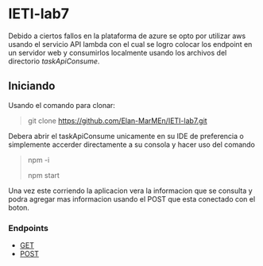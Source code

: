 # IETI-lab7

Debido a ciertos fallos en la plataforma de azure se opto por utilizar aws usando el servicio 
API lambda con el cual se logro colocar los endpoint en un servidor web y consumirlos localmente usando los archivos del directorio *taskApiConsume*.

## Iniciando

Usando el comando para clonar:
 > git clone https://github.com/Elan-MarMEn/IETI-lab7.git

Debera abrir el taskApiConsume unicamente en su IDE de preferencia o simplemente accerder directamente a su consola y hacer uso del comando 
> npm -i
> 
> npm start

Una vez este corriendo la aplicacion vera la informacion que se consulta 
y podra agregar mas informacion usando el POST que esta conectado con el boton.

### Endpoints
* [GET](https://9atwwkzjcb.execute-api.us-east-1.amazonaws.com/IetiLab7/ieti-lab7-listtasks)
* [POST](https://9atwwkzjcb.execute-api.us-east-1.amazonaws.com/IetiLab7/ieti-lab7-addtask)
